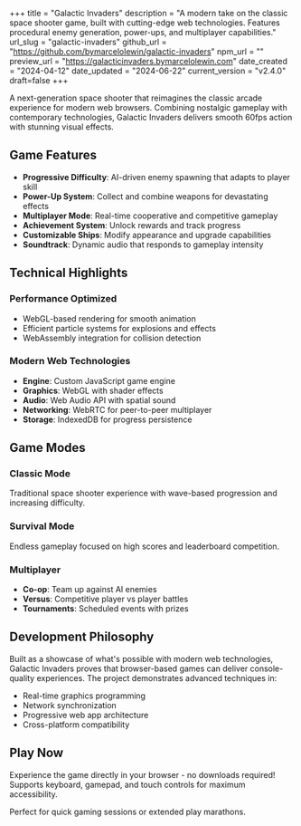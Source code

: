 +++
title = "Galactic Invaders"
description = "A modern take on the classic space shooter game, built with cutting-edge web technologies. Features procedural enemy generation, power-ups, and multiplayer capabilities."
url_slug = "galactic-invaders"
github_url = "https://github.com/bymarcelolewin/galactic-invaders"
npm_url = ""
preview_url = "https://galacticinvaders.bymarcelolewin.com"
date_created = "2024-04-12"
date_updated = "2024-06-22"
current_version = "v2.4.0"
draft=false
+++

A next-generation space shooter that reimagines the classic arcade experience for modern web browsers. Combining nostalgic gameplay with contemporary technologies, Galactic Invaders delivers smooth 60fps action with stunning visual effects.

## Game Features

- **Progressive Difficulty**: AI-driven enemy spawning that adapts to player skill
- **Power-Up System**: Collect and combine weapons for devastating effects
- **Multiplayer Mode**: Real-time cooperative and competitive gameplay
- **Achievement System**: Unlock rewards and track progress
- **Customizable Ships**: Modify appearance and upgrade capabilities
- **Soundtrack**: Dynamic audio that responds to gameplay intensity

## Technical Highlights

### Performance Optimized
- WebGL-based rendering for smooth animation
- Efficient particle systems for explosions and effects
- WebAssembly integration for collision detection

### Modern Web Technologies
- **Engine**: Custom JavaScript game engine
- **Graphics**: WebGL with shader effects
- **Audio**: Web Audio API with spatial sound
- **Networking**: WebRTC for peer-to-peer multiplayer
- **Storage**: IndexedDB for progress persistence

## Game Modes

### Classic Mode
Traditional space shooter experience with wave-based progression and increasing difficulty.

### Survival Mode
Endless gameplay focused on high scores and leaderboard competition.

### Multiplayer
- **Co-op**: Team up against AI enemies
- **Versus**: Competitive player vs player battles
- **Tournaments**: Scheduled events with prizes

## Development Philosophy

Built as a showcase of what's possible with modern web technologies, Galactic Invaders proves that browser-based games can deliver console-quality experiences. The project demonstrates advanced techniques in:

- Real-time graphics programming
- Network synchronization
- Progressive web app architecture
- Cross-platform compatibility

## Play Now

Experience the game directly in your browser - no downloads required! Supports keyboard, gamepad, and touch controls for maximum accessibility.

Perfect for quick gaming sessions or extended play marathons.